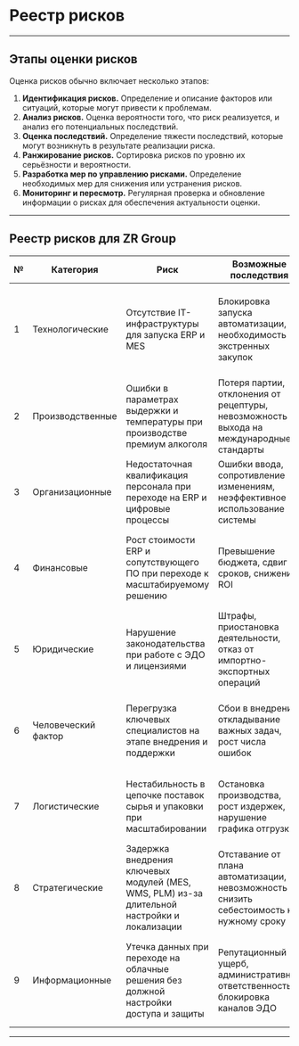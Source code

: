 # Реестр рисков
----

## Этапы оценки рисков

Оценка рисков обычно включает несколько этапов:
1. **Идентификация рисков.** Определение и описание факторов или ситуаций, которые могут привести к проблемам.
2. **Анализ рисков.** Оценка вероятности того, что риск реализуется, и анализ его потенциальных последствий.
3. **Оценка последствий.** Определение тяжести последствий, которые могут возникнуть в результате реализации риска.
3. **Ранжирование рисков.** Сортировка рисков по уровню их серьёзности и вероятности.
4. **Разработка мер по управлению рисками.** Определение необходимых мер для снижения или устранения рисков.
5. **Мониторинг и пересмотр.** Регулярная проверка и обновление информации о рисках для обеспечения актуальности оценки.

---
## Реестр рисков для ZR Group



| № | Категория         | Риск                                                                                             | Возможные последствия                                                                                                     | Ущерб    | Вероятность | Уровень риска | Мероприятия по снижению риска                                                                                     | Владелец риска         |
|---|-------------------|--------------------------------------------------------------------------------------------------|----------------------------------------------------------------------------------------------------------------------------|----------|--------------|----------------|---------------------------------------------------------------------------------------------------------------------|-------------------------|
| 1 | Технологические    | Отсутствие IT-инфраструктуры для запуска ERP и MES                                               | Блокировка запуска автоматизации, необходимость экстренных закупок                                                        | Высокий  | Высокая      | Критический     | Пошаговое развитие инфраструктуры, поэтапное развертывание серверов, бюджетный план на оборудование                | Технический директор    |
| 2 | Производственные   | Ошибки в параметрах выдержки и температуры при производстве премиум алкоголя                     | Потеря партии, отклонения от рецептуры, невозможность выхода на международные стандарты                                  | Высокий  |  Средняя      | Высокий         | Внедрение MES и QMS с фокусом на температурном и временном контроле, исключение ручных операций                     | Руководитель производства |
| 3 | Организационные    | Недостаточная квалификация персонала при переходе на ERP и цифровые процессы                     | Ошибки ввода, сопротивление изменениям, неэффективное использование системы                                               |  Средний  | Высокая      | Высокий         | Обязательная программа переобучения, наставничество, отказ от Excel вне ERP                                         | HR-директор             |
| 4 | Финансовые         | Рост стоимости ERP и сопутствующего ПО при переходе к масштабируемому решению                    | Превышение бюджета, сдвиг сроков, снижение ROI                                                                           |  Средний  |  Средняя      |  Средний         | Поэтапное внедрение, фиксация контрактов с вендором, гибкая модель подписки через интегратора                       | Финансовый директор     |
| 5 | Юридические        | Нарушение законодательства при работе с ЭДО и лицензиями    | Штрафы, приостановка деятельности, отказ от импортно-экспортных операций                                                  | Высокий  |  Средняя      | Высокий         | Использование сертифицированных решений (DMS), правовая экспертиза, аудиты соответствия                            | Юрист                   |
| 6 | Человеческий фактор| Перегрузка ключевых специалистов на этапе внедрения и поддержки                                  | Сбои в внедрении, откладывание важных задач, рост числа ошибок                                                           |  Средний  | Высокая      | Высокий         | Распределение нагрузки, временный найм специалистов, реалистичное планирование фаз внедрения                         | Руководитель проекта    |
| 7 | Логистические      | Нестабильность в цепочке поставок сырья и упаковки при масштабировании                          | Остановка производства, рост издержек, нарушение графика отгрузки                                                        | Средний  | Средняя      |  Средний         | Внедрение SCM и TMS, прогнозирование спроса, заключение долгосрочных договоров                                       | Коммерческий директор   |                |
| 8 | Стратегические     | Задержка внедрения ключевых модулей (MES, WMS, PLM) из-за длительной настройки и локализации    | Отставание от плана автоматизации, невозможность снизить себестоимость к нужному сроку                                   | Средний  |  Средняя      |  Средний         | Старт с MVP функционала, адаптация под российский рынок, параллельная настройка и обучение                           | Руководитель автоматизации |
|9 | Информационные     | Утечка данных при переходе на облачные решения без должной настройки доступа и защиты            | Репутационный ущерб, административная ответственность, блокировка каналов ЭДО                                             | Высокий  |  Средняя      | Высокий         | Шифрование, контроль доступа, двухфакторная аутентификация, контракт с надёжным облачным провайдером                | Специалист по ИБ        |

---

